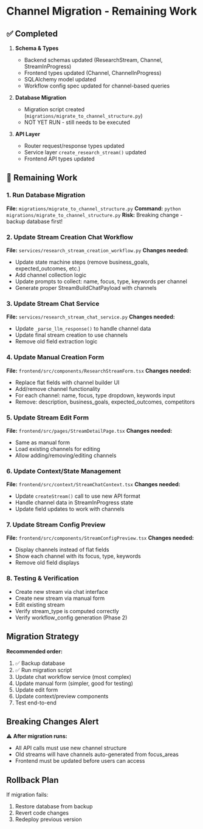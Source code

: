 # Channel Migration - Remaining Work

## ✅ Completed

1. **Schema & Types**
   - Backend schemas updated (ResearchStream, Channel, StreamInProgress)
   - Frontend types updated (Channel, ChannelInProgress)
   - SQLAlchemy model updated
   - Workflow config spec updated for channel-based queries

2. **Database Migration**
   - Migration script created (`migrations/migrate_to_channel_structure.py`)
   - NOT YET RUN - still needs to be executed

3. **API Layer**
   - Router request/response types updated
   - Service layer `create_research_stream()` updated
   - Frontend API types updated

## 🚧 Remaining Work

### 1. Run Database Migration
**File:** `migrations/migrate_to_channel_structure.py`
**Command:** `python migrations/migrate_to_channel_structure.py`
**Risk:** Breaking change - backup database first!

### 2. Update Stream Creation Chat Workflow
**File:** `services/research_stream_creation_workflow.py`
**Changes needed:**
- Update state machine steps (remove business_goals, expected_outcomes, etc.)
- Add channel collection logic
- Update prompts to collect: name, focus, type, keywords per channel
- Generate proper StreamBuildChatPayload with channels

### 3. Update Stream Chat Service
**File:** `services/research_stream_chat_service.py`
**Changes needed:**
- Update `_parse_llm_response()` to handle channel data
- Update final stream creation to use channels
- Remove old field extraction logic

### 4. Update Manual Creation Form
**File:** `frontend/src/components/ResearchStreamForm.tsx`
**Changes needed:**
- Replace flat fields with channel builder UI
- Add/remove channel functionality
- For each channel: name, focus, type dropdown, keywords input
- Remove: description, business_goals, expected_outcomes, competitors

### 5. Update Stream Edit Form
**File:** `frontend/src/pages/StreamDetailPage.tsx`
**Changes needed:**
- Same as manual form
- Load existing channels for editing
- Allow adding/removing/editing channels

### 6. Update Context/State Management
**File:** `frontend/src/context/StreamChatContext.tsx`
**Changes needed:**
- Update `createStream()` call to use new API format
- Handle channel data in StreamInProgress state
- Update field updates to work with channels

### 7. Update Stream Config Preview
**File:** `frontend/src/components/StreamConfigPreview.tsx`
**Changes needed:**
- Display channels instead of flat fields
- Show each channel with its focus, type, keywords
- Remove old field displays

### 8. Testing & Verification
- Create new stream via chat interface
- Create new stream via manual form
- Edit existing stream
- Verify stream_type is computed correctly
- Verify workflow_config generation (Phase 2)

## Migration Strategy

**Recommended order:**
1. ✅ Backup database
2. ✅ Run migration script
3. Update chat workflow service (most complex)
4. Update manual form (simpler, good for testing)
5. Update edit form
6. Update context/preview components
7. Test end-to-end

## Breaking Changes Alert

⚠️ **After migration runs:**
- All API calls must use new channel structure
- Old streams will have channels auto-generated from focus_areas
- Frontend must be updated before users can access

## Rollback Plan

If migration fails:
1. Restore database from backup
2. Revert code changes
3. Redeploy previous version
